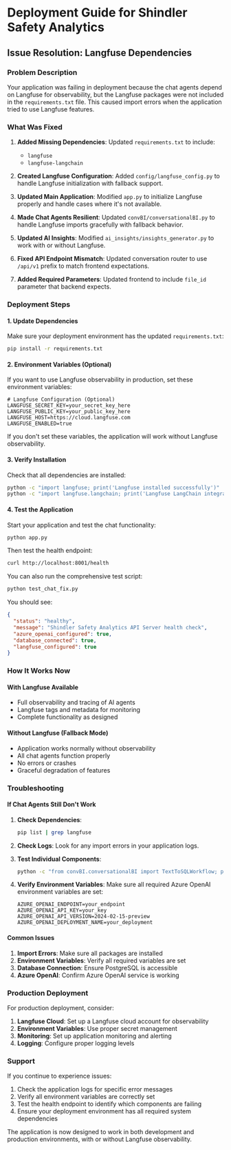 # Deployment Guide for Shindler Safety Analytics

## Issue Resolution: Langfuse Dependencies

### Problem Description
Your application was failing in deployment because the chat agents depend on Langfuse for observability, but the Langfuse packages were not included in the `requirements.txt` file. This caused import errors when the application tried to use Langfuse features.

### What Was Fixed

1. **Added Missing Dependencies**: Updated `requirements.txt` to include:
   - `langfuse`
   - `langfuse-langchain`

2. **Created Langfuse Configuration**: Added `config/langfuse_config.py` to handle Langfuse initialization with fallback support.

3. **Updated Main Application**: Modified `app.py` to initialize Langfuse properly and handle cases where it's not available.

4. **Made Chat Agents Resilient**: Updated `convBI/conversationalBI.py` to handle Langfuse imports gracefully with fallback behavior.

5. **Updated AI Insights**: Modified `ai_insights/insights_generator.py` to work with or without Langfuse.

6. **Fixed API Endpoint Mismatch**: Updated conversation router to use `/api/v1` prefix to match frontend expectations.

7. **Added Required Parameters**: Updated frontend to include `file_id` parameter that backend expects.

### Deployment Steps

#### 1. Update Dependencies
Make sure your deployment environment has the updated `requirements.txt`:

```bash
pip install -r requirements.txt
```

#### 2. Environment Variables (Optional)
If you want to use Langfuse observability in production, set these environment variables:

```env
# Langfuse Configuration (Optional)
LANGFUSE_SECRET_KEY=your_secret_key_here
LANGFUSE_PUBLIC_KEY=your_public_key_here
LANGFUSE_HOST=https://cloud.langfuse.com
LANGFUSE_ENABLED=true
```

If you don't set these variables, the application will work without Langfuse observability.

#### 3. Verify Installation
Check that all dependencies are installed:

```bash
python -c "import langfuse; print('Langfuse installed successfully')"
python -c "import langfuse.langchain; print('Langfuse LangChain integration available')"
```

#### 4. Test the Application
Start your application and test the chat functionality:

```bash
python app.py
```

Then test the health endpoint:
```bash
curl http://localhost:8001/health
```

You can also run the comprehensive test script:
```bash
python test_chat_fix.py
```

You should see:
```json
{
  "status": "healthy",
  "message": "Shindler Safety Analytics API Server health check",
  "azure_openai_configured": true,
  "database_connected": true,
  "langfuse_configured": true
}
```

### How It Works Now

#### With Langfuse Available
- Full observability and tracing of AI agents
- Langfuse tags and metadata for monitoring
- Complete functionality as designed

#### Without Langfuse (Fallback Mode)
- Application works normally without observability
- All chat agents function properly
- No errors or crashes
- Graceful degradation of features

### Troubleshooting

#### If Chat Agents Still Don't Work

1. **Check Dependencies**:
   ```bash
   pip list | grep langfuse
   ```

2. **Check Logs**:
   Look for any import errors in your application logs.

3. **Test Individual Components**:
   ```bash
   python -c "from convBI.conversationalBI import TextToSQLWorkflow; print('Chat workflow imported successfully')"
   ```

4. **Verify Environment Variables**:
   Make sure all required Azure OpenAI environment variables are set:
   ```env
   AZURE_OPENAI_ENDPOINT=your_endpoint
   AZURE_OPENAI_API_KEY=your_key
   AZURE_OPENAI_API_VERSION=2024-02-15-preview
   AZURE_OPENAI_DEPLOYMENT_NAME=your_deployment
   ```

#### Common Issues

1. **Import Errors**: Make sure all packages are installed
2. **Environment Variables**: Verify all required variables are set
3. **Database Connection**: Ensure PostgreSQL is accessible
4. **Azure OpenAI**: Confirm Azure OpenAI service is working

### Production Deployment

For production deployment, consider:

1. **Langfuse Cloud**: Set up a Langfuse cloud account for observability
2. **Environment Variables**: Use proper secret management
3. **Monitoring**: Set up application monitoring and alerting
4. **Logging**: Configure proper logging levels

### Support

If you continue to experience issues:

1. Check the application logs for specific error messages
2. Verify all environment variables are correctly set
3. Test the health endpoint to identify which components are failing
4. Ensure your deployment environment has all required system dependencies

The application is now designed to work in both development and production environments, with or without Langfuse observability.
